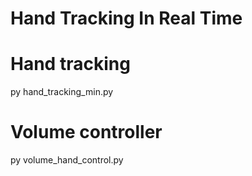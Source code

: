 # Hand Tracking In Real Time

# Hand tracking

py hand_tracking_min.py

# Volume controller

py volume_hand_control.py
